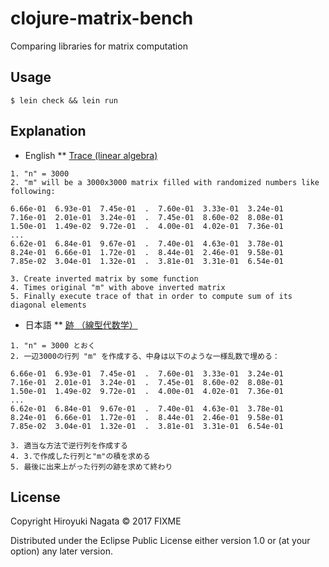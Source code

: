 # clojure-matrix-bench

Comparing libraries for matrix computation

## Usage

```
$ lein check && lein run
```

## Explanation

* English
** [Trace (linear algebra)](https://en.wikipedia.org/wiki/Trace_(linear_algebra))

```
1. "n" = 3000
2. "m" will be a 3000x3000 matrix filled with randomized numbers like following:

6.66e-01  6.93e-01  7.45e-01  .  7.60e-01  3.33e-01  3.24e-01
7.16e-01  2.01e-01  3.24e-01  .  7.45e-01  8.60e-02  8.08e-01
1.50e-01  1.49e-02  9.72e-01  .  4.00e-01  4.02e-01  7.36e-01
...
6.62e-01  6.84e-01  9.67e-01  .  7.40e-01  4.63e-01  3.78e-01
8.24e-01  6.66e-01  1.72e-01  .  8.44e-01  2.46e-01  9.58e-01
7.85e-02  3.04e-01  1.32e-01  .  3.81e-01  3.31e-01  6.54e-01

3. Create inverted matrix by some function
4. Times original "m" with above inverted matrix
5. Finally execute trace of that in order to compute sum of its diagonal elements
```

* 日本語
** [跡 （線型代数学）](https://ja.wikipedia.org/wiki/%E8%B7%A1_(%E7%B7%9A%E5%9E%8B%E4%BB%A3%E6%95%B0%E5%AD%A6))

```
1. "n" = 3000 とおく
2. 一辺3000の行列 "m" を作成する、中身は以下のような一様乱数で埋める：

6.66e-01  6.93e-01  7.45e-01  .  7.60e-01  3.33e-01  3.24e-01
7.16e-01  2.01e-01  3.24e-01  .  7.45e-01  8.60e-02  8.08e-01
1.50e-01  1.49e-02  9.72e-01  .  4.00e-01  4.02e-01  7.36e-01
...
6.62e-01  6.84e-01  9.67e-01  .  7.40e-01  4.63e-01  3.78e-01
8.24e-01  6.66e-01  1.72e-01  .  8.44e-01  2.46e-01  9.58e-01
7.85e-02  3.04e-01  1.32e-01  .  3.81e-01  3.31e-01  6.54e-01

3. 適当な方法で逆行列を作成する
4. 3.で作成した行列と"m"の積を求める
5. 最後に出来上がった行列の跡を求めて終わり
```

## License

Copyright Hiroyuki Nagata © 2017 FIXME

Distributed under the Eclipse Public License either version 1.0 or (at
your option) any later version.
